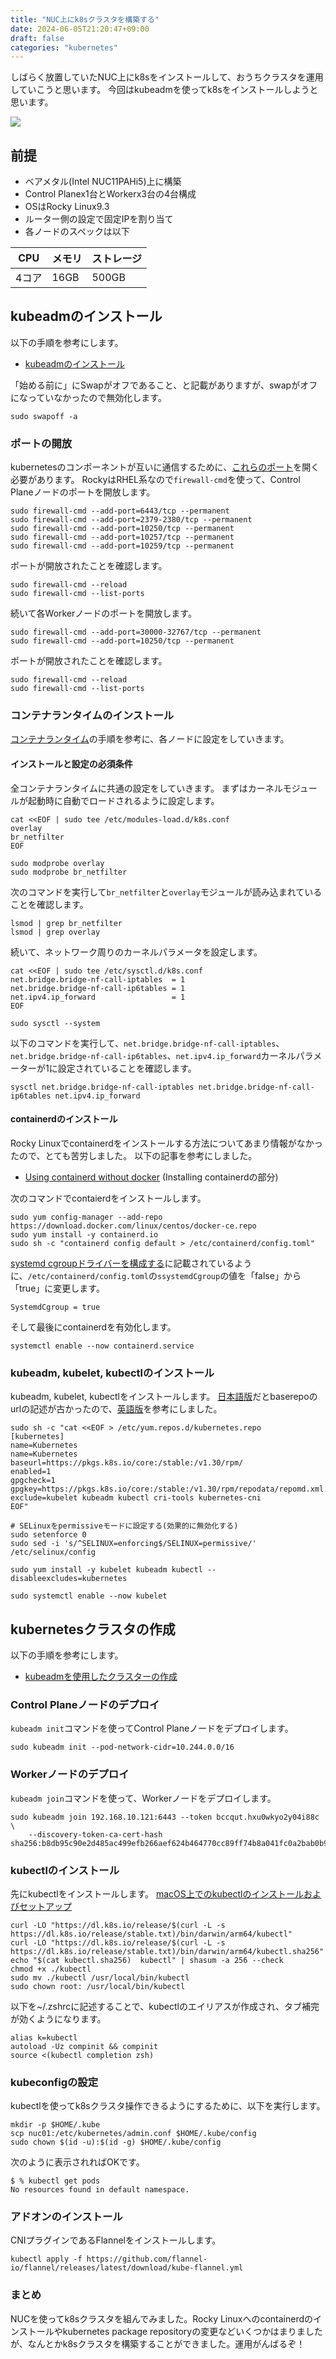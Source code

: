 ```yaml
---
title: "NUC上にk8sクラスタを構築する"
date: 2024-06-05T21:20:47+09:00
draft: false
categories: "kubernetes"
---
```


しばらく放置していたNUC上にk8sをインストールして、おうちクラスタを運用していこうと思います。
今回はkubeadmを使ってk8sをインストールしようと思います。

![](/images/nuc-k8s/nuc.jpg)

## 前提

- ベアメタル(Intel NUC11PAHi5)上に構築
- Control Planex1台とWorkerx3台の4台構成
- OSはRocky Linux9.3
- ルーター側の設定で固定IPを割り当て
- 各ノードのスペックは以下

| CPU   | メモリ | ストレージ |
|-------|--------|------------|
| 4コア | 16GB   | 500GB      |

## kubeadmのインストール

以下の手順を参考にします。
- [kubeadmのインストール](https://kubernetes.io/ja/docs/setup/production-environment/tools/kubeadm/install-kubeadm/)

「始める前に」にSwapがオフであること、と記載がありますが、swapがオフになっていなかったので無効化します。

```console
sudo swapoff -a
```

### ポートの開放

kubernetesのコンポーネントが互いに通信するために、[これらのポート](https://kubernetes.io/docs/reference/networking/ports-and-protocols/)を開く必要があります。
RockyはRHEL系なので`firewall-cmd`を使って、Control Planeノードのポートを開放します。

```console
sudo firewall-cmd --add-port=6443/tcp --permanent
sudo firewall-cmd --add-port=2379-2380/tcp --permanent
sudo firewall-cmd --add-port=10250/tcp --permanent
sudo firewall-cmd --add-port=10257/tcp --permanent
sudo firewall-cmd --add-port=10259/tcp --permanent
```

ポートが開放されたことを確認します。

```console
sudo firewall-cmd --reload
sudo firewall-cmd --list-ports
```

続いて各Workerノードのポートを開放します。

```coonsole
sudo firewall-cmd --add-port=30000-32767/tcp --permanent
sudo firewall-cmd --add-port=10250/tcp --permanent
```

ポートが開放されたことを確認します。

```console
sudo firewall-cmd --reload
sudo firewall-cmd --list-ports
```
### コンテナランタイムのインストール

[コンテナランタイム](https://kubernetes.io/ja/docs/setup/production-environment/container-runtimes/)の手順を参考に、各ノードに設定をしていきます。

#### インストールと設定の必須条件

全コンテナランタイムに共通の設定をしていきます。
まずはカーネルモジュールが起動時に自動でロードされるように設定します。

```console
cat <<EOF | sudo tee /etc/modules-load.d/k8s.conf
overlay
br_netfilter
EOF

sudo modprobe overlay
sudo modprobe br_netfilter
```

次のコマンドを実行して`br_netfilter`と`overlay`モジュールが読み込まれていることを確認します。

```console
lsmod | grep br_netfilter
lsmod | grep overlay
```

続いて、ネットワーク周りのカーネルパラメータを設定します。

```console
cat <<EOF | sudo tee /etc/sysctl.d/k8s.conf
net.bridge.bridge-nf-call-iptables  = 1
net.bridge.bridge-nf-call-ip6tables = 1
net.ipv4.ip_forward                 = 1
EOF

sudo sysctl --system
```

以下のコマンドを実行して、`net.bridge.bridge-nf-call-iptables`、`net.bridge.bridge-nf-call-ip6tables`、`net.ipv4.ip_forward`カーネルパラメーターが1に設定されていることを確認します。

```console
sysctl net.bridge.bridge-nf-call-iptables net.bridge.bridge-nf-call-ip6tables net.ipv4.ip_forward
```

#### containerdのインストール

Rocky Linuxでcontainerdをインストールする方法についてあまり情報がなかったので、とても苦労しました。
以下の記事を参考にしました。
- [Using containerd without docker](https://medium.com/@DannielWhatever/using-containerd-without-docker-9d08332781b4) (Installing containerdの部分)

次のコマンドでcontaierdをインストールします。

```console
sudo yum config-manager --add-repo https://download.docker.com/linux/centos/docker-ce.repo
sudo yum install -y containerd.io
sudo sh -c "containerd config default > /etc/containerd/config.toml"
```

[systemd cgroupドライバーを構成する](https://kubernetes.io/ja/docs/setup/production-environment/container-runtimes/#systemd-cgroup%E3%83%89%E3%83%A9%E3%82%A4%E3%83%90%E3%83%BC%E3%82%92%E6%A7%8B%E6%88%90%E3%81%99%E3%82%8B)に記載されているように、`/etc/containerd/config.toml`の`ssystemdCgroup`の値を「false」から「true」に変更します。

```console
SystemdCgroup = true
```

そして最後にcontainerdを有効化します。

```console
systemctl enable --now containerd.service
```

### kubeadm, kubelet, kubectlのインストール

kubeadm, kubelet, kubectlをインストールします。
[日本語版](https://kubernetes.io/ja/docs/setup/production-environment/tools/kubeadm/install-kubeadm/#kubeadm-kubelet-kubectl%E3%81%AE%E3%82%A4%E3%83%B3%E3%82%B9%E3%83%88%E3%83%BC%E3%83%AB)だとbaserepoのurlの記述が古かったので、[英語版](https://kubernetes.io/docs/setup/production-environment/tools/kubeadm/install-kubeadm/#installing-kubeadm-kubelet-and-kubectl)を参考にしました。

```console
sudo sh -c "cat <<EOF > /etc/yum.repos.d/kubernetes.repo
[kubernetes]
name=Kubernetes
name=Kubernetes
baseurl=https://pkgs.k8s.io/core:/stable:/v1.30/rpm/
enabled=1
gpgcheck=1
gpgkey=https://pkgs.k8s.io/core:/stable:/v1.30/rpm/repodata/repomd.xml.key
exclude=kubelet kubeadm kubectl cri-tools kubernetes-cni
EOF"

# SELinuxをpermissiveモードに設定する(効果的に無効化する)
sudo setenforce 0
sudo sed -i 's/^SELINUX=enforcing$/SELINUX=permissive/' /etc/selinux/config

sudo yum install -y kubelet kubeadm kubectl --disableexcludes=kubernetes

sudo systemctl enable --now kubelet
```

## kubernetesクラスタの作成
以下の手順を参考にします。
- [kubeadmを使用したクラスターの作成](https://kubernetes.io/ja/docs/setup/production-environment/tools/kubeadm/create-cluster-kubeadm/)

### Control Planeノードのデプロイ

`kubeadm init`コマンドを使ってControl Planeノードをデプロイします。

```console
sudo kubeadm init --pod-network-cidr=10.244.0.0/16
```

### Workerノードのデプロイ

`kubeadm join`コマンドを使って、Workerノードをデプロイします。

```
sudo kubeadm join 192.168.10.121:6443 --token bccqut.hxu0wkyo2y04i88c \
	--discovery-token-ca-cert-hash sha256:b8db95c90e2d485ac499efb266aef624b464770cc89ff74b8a041fc0a2bab0b9
```

### kubectlのインストール

先にkubectlをインストールします。
[macOS上でのkubectlのインストールおよびセットアップ](https://kubernetes.io/ja/docs/tasks/tools/install-kubectl-macos/)

```console
curl -LO "https://dl.k8s.io/release/$(curl -L -s https://dl.k8s.io/release/stable.txt)/bin/darwin/arm64/kubectl"
curl -LO "https://dl.k8s.io/release/$(curl -L -s https://dl.k8s.io/release/stable.txt)/bin/darwin/arm64/kubectl.sha256"
echo "$(cat kubectl.sha256)  kubectl" | shasum -a 256 --check
chmod +x ./kubectl
sudo mv ./kubectl /usr/local/bin/kubectl
sudo chown root: /usr/local/bin/kubectl
```

以下を~/.zshrcに記述することで、kubectlのエイリアスが作成され、タブ補完が効くようになります。

```console
alias k=kubectl
autoload -Uz compinit && compinit
source <(kubectl completion zsh)
```

### kubeconfigの設定

kubectlを使ってk8sクラスタ操作できるようにするために、以下を実行します。

```console
mkdir -p $HOME/.kube
scp nuc01:/etc/kubernetes/admin.conf $HOME/.kube/config
sudo chown $(id -u):$(id -g) $HOME/.kube/config
```

次のように表示されればOKです。

```console
$ % kubectl get pods
No resources found in default namespace.
```

### アドオンのインストール

CNIプラグインであるFlannelをインストールします。

```console
kubectl apply -f https://github.com/flannel-io/flannel/releases/latest/download/kube-flannel.yml
```

### まとめ

NUCを使ってk8sクラスタを組んでみました。Rocky Linuxへのcontainerdのインストールやkubernetes package repositoryの変更などいくつかはまりましたが、なんとかk8sクラスタを構築することができました。運用がんばるぞ！

